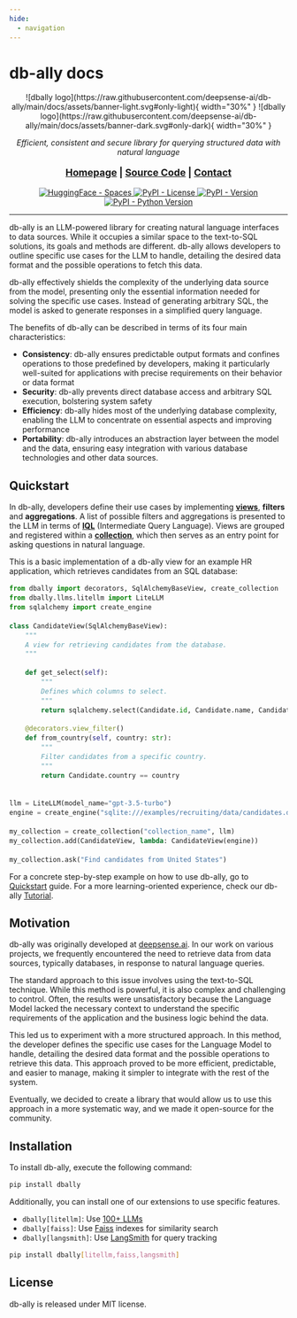 ```yaml
---
hide:
  - navigation
---
```


# db-ally docs

<style>
.md-content .md-typeset h1 { display: none; }
</style>

<div align="center" markdown="span">
  ![dbally logo](https://raw.githubusercontent.com/deepsense-ai/db-ally/main/docs/assets/banner-light.svg#only-light){ width="30%" }
  ![dbally logo](https://raw.githubusercontent.com/deepsense-ai/db-ally/main/docs/assets/banner-dark.svg#only-dark){ width="30%" }
</div>

<p align="center">
  <em>Efficient, consistent and secure library for querying structured data with natural language</em>
</p>

<p align="center" style="font-size: 1.25em;">
  <strong>
    <a href="https://deepsense.ai/db-ally" target="_blank">Homepage</a> |
    <a href="https://github.com/deepsense-ai/db-ally" target="_blank">Source Code</a> |
    <a href="mailto:db-ally@deepsense.ai" target="_blank">Contact</a>
  </strong>
</p>

<div align="center">

<a href="https://huggingface.co/spaces/deepsense-ai/db-ally" target="_blank">
  <img alt="HuggingFace - Spaces" src="https://img.shields.io/badge/🤗-Open%20in%20Spaces-blue.svg">
</a>

<a href="https://pypi.org/project/dbally" target="_blank">
  <img alt="PyPI - License" src="https://img.shields.io/pypi/l/dbally">
</a>

<a href="https://pypi.org/project/dbally" target="_blank">
  <img alt="PyPI - Version" src="https://img.shields.io/pypi/v/dbally">
</a>

<a href="https://pypi.org/project/dbally" target="_blank">
  <img alt="PyPI - Python Version" src="https://img.shields.io/pypi/pyversions/dbally">
</a>

</div>

---

db-ally is an LLM-powered library for creating natural language interfaces to data sources. While it occupies a similar space to the text-to-SQL solutions, its goals and methods are different. db-ally allows developers to outline specific use cases for the LLM to handle, detailing the desired data format and the possible operations to fetch this data.

db-ally effectively shields the complexity of the underlying data source from the model, presenting only the essential information needed for solving the specific use cases. Instead of generating arbitrary SQL, the model is asked to generate responses in a simplified query language.

The benefits of db-ally can be described in terms of its four main characteristics:

* **Consistency**: db-ally ensures predictable output formats and confines operations to those predefined by developers, making it particularly well-suited for applications with precise requirements on their behavior or data format
* **Security**: db-ally prevents direct database access and arbitrary SQL execution, bolstering system safety
* **Efficiency**: db-ally hides most of the underlying database complexity, enabling the LLM to concentrate on essential aspects and improving performance
* **Portability**: db-ally introduces an abstraction layer between the model and the data, ensuring easy integration with various database technologies and other data sources.

## Quickstart

In db-ally, developers define their use cases by implementing [**views**](https://db-ally.deepsense.ai/concepts/views), **filters** and **aggregations**. A list of possible filters and aggregations is presented to the LLM in terms of [**IQL**](https://db-ally.deepsense.ai/concepts/iql) (Intermediate Query Language). Views are grouped and registered within a [**collection**](https://db-ally.deepsense.ai/concepts/views), which then serves as an entry point for asking questions in natural language.

This is a basic implementation of a db-ally view for an example HR application, which retrieves candidates from an SQL database:

```python
from dbally import decorators, SqlAlchemyBaseView, create_collection
from dbally.llms.litellm import LiteLLM
from sqlalchemy import create_engine

class CandidateView(SqlAlchemyBaseView):
    """
    A view for retrieving candidates from the database.
    """

    def get_select(self):
        """
        Defines which columns to select.
        """
        return sqlalchemy.select(Candidate.id, Candidate.name, Candidate.country)

    @decorators.view_filter()
    def from_country(self, country: str):
        """
        Filter candidates from a specific country.
        """
        return Candidate.country == country


llm = LiteLLM(model_name="gpt-3.5-turbo")
engine = create_engine("sqlite:///examples/recruiting/data/candidates.db")

my_collection = create_collection("collection_name", llm)
my_collection.add(CandidateView, lambda: CandidateView(engine))

my_collection.ask("Find candidates from United States")
```

For a concrete step-by-step example on how to use db-ally, go to [Quickstart](https://db-ally.deepsense.ai/quickstart/) guide. For a more learning-oriented experience, check our db-ally [Tutorial](https://db-ally.deepsense.ai/tutorials/).

## Motivation

db-ally was originally developed at [deepsense.ai](https://deepsense.ai). In our work on various projects, we frequently encountered the need to retrieve data from data sources, typically databases, in response to natural language queries.

The standard approach to this issue involves using the text-to-SQL technique. While this method is powerful, it is also complex and challenging to control. Often, the results were unsatisfactory because the Language Model lacked the necessary context to understand the specific requirements of the application and the business logic behind the data.

This led us to experiment with a more structured approach. In this method, the developer defines the specific use cases for the Language Model to handle, detailing the desired data format and the possible operations to retrieve this data. This approach proved to be more efficient, predictable, and easier to manage, making it simpler to integrate with the rest of the system.

Eventually, we decided to create a library that would allow us to use this approach in a more systematic way, and we made it open-source for the community.

## Installation

To install db-ally, execute the following command:

```bash
pip install dbally
```

Additionally, you can install one of our extensions to use specific features.

* `dbally[litellm]`: Use [100+ LLMs](https://docs.litellm.ai/docs/providers)
* `dbally[faiss]`: Use [Faiss](https://github.com/facebookresearch/faiss) indexes for similarity search
* `dbally[langsmith]`: Use [LangSmith](https://www.langchain.com/langsmith) for query tracking

```bash
pip install dbally[litellm,faiss,langsmith]
```

## License

db-ally is released under MIT license.
